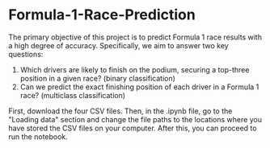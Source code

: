 # Formula-1-Race-Prediction
The primary objective of this project is to predict Formula 1 race results with a high degree of
accuracy. Specifically, we aim to answer two key questions:
1. Which drivers are likely to finish on the podium, securing a top-three position in a given race? (binary classification)
2. Can we predict the exact finishing position of each driver in a Formula 1 race? (multiclass classification)

First, download the four CSV files. 
Then, in the .ipynb file, go to the "Loading data" section and change the file paths to the locations where you have stored the CSV files on your computer. After this, you can proceed to run the notebook.

